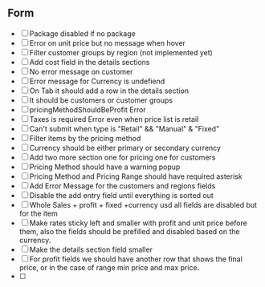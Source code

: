 ## Form 
- [ ] Package disabled if no package
- [ ] Error on unit price but no message when hover
- [ ] Filter customer groups by region (not implemented yet)
- [ ] Add cost field in the details sections 
- [ ] No error message on customer
- [ ] Error message for Currency is undefiend
- [ ] On Tab it should add a row in the details section
- [ ] It should be customers or customer groups
- [ ] pricingMethodShouldBeProfit Error 
- [ ] Taxes is required Error even when price list is retail
- [ ] Can't submit when type is "Retail" && "Manual" & "Fixed"
- [ ] Filter items by the pricing method
- [ ] Currency should be either primary or secondary currency
- [ ] Add two more section one for pricing one for customers
- [ ] Pricing Method should have a warning popup
- [ ] Pricing Method and Pricing Range should have required asterisk
- [ ] Add Error Message for the customers and regions fields 
- [ ] Disable the add entry field until everything is sorted out
- [ ] Whole Sales + profit  + fixed +currency usd all fields are disabled but for the item
- [ ] Make rates sticky left and smaller with profit and unit price before them, also the fields should be prefilled and disabled based on the currency.
- [ ] Make the details section field smaller 
- [ ] For profit fields we should have another row that shows the final price, or in the case of range min price and max price.
- [ ] 